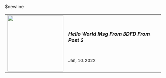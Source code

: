 <!--
 * @Author: BDFD
 * @Date: 2022-01-11 12:15:25
 * @LastEditTime: 2022-01-11 13:20:54
 * @LastEditors: BDFD
 * @Description:
 * @FilePath: \bdfd\test2.md
-->

<table width="560px">
<tr>
<td>
<a href="https://www.youtube.com/v/_BFxlmZKH98?version=3">
<img width="180px" src="https://i4.ytimg.com/vi/_BFxlmZKH98/hqdefault.jpg">
</a>
</td>$newline
<td width="560px">
<h5 color="#333">Hello World Msg From BDFD From Post 2</h5>
<br/>
<small color="#888">Jan, 10, 2022<small>
</td>
</tr>
</table>
